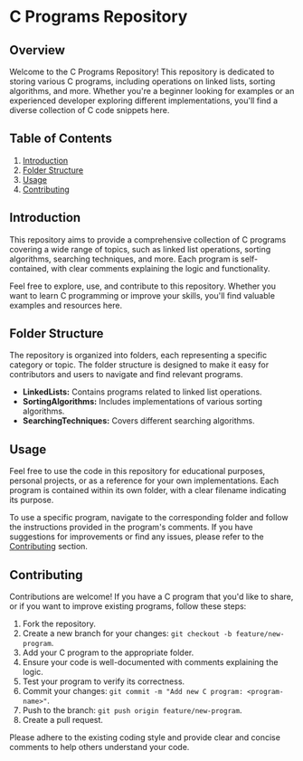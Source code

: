 # C Programs Repository

## Overview

Welcome to the C Programs Repository! This repository is dedicated to storing various C programs, including operations on linked lists, sorting algorithms, and more. Whether you're a beginner looking for examples or an experienced developer exploring different implementations, you'll find a diverse collection of C code snippets here.

## Table of Contents

1. [Introduction](#introduction)
2. [Folder Structure](#folder-structure)
3. [Usage](#usage)
4. [Contributing](#contributing)

## Introduction

This repository aims to provide a comprehensive collection of C programs covering a wide range of topics, such as linked list operations, sorting algorithms, searching techniques, and more. Each program is self-contained, with clear comments explaining the logic and functionality.

Feel free to explore, use, and contribute to this repository. Whether you want to learn C programming or improve your skills, you'll find valuable examples and resources here.

## Folder Structure

The repository is organized into folders, each representing a specific category or topic. The folder structure is designed to make it easy for contributors and users to navigate and find relevant programs.

- **LinkedLists:** Contains programs related to linked list operations.
- **SortingAlgorithms:** Includes implementations of various sorting algorithms.
- **SearchingTechniques:** Covers different searching algorithms.


## Usage

Feel free to use the code in this repository for educational purposes, personal projects, or as a reference for your own implementations. Each program is contained within its own folder, with a clear filename indicating its purpose.

To use a specific program, navigate to the corresponding folder and follow the instructions provided in the program's comments. If you have suggestions for improvements or find any issues, please refer to the [Contributing](#contributing) section.

## Contributing

Contributions are welcome! If you have a C program that you'd like to share, or if you want to improve existing programs, follow these steps:

1. Fork the repository.
2. Create a new branch for your changes: `git checkout -b feature/new-program`.
3. Add your C program to the appropriate folder.
4. Ensure your code is well-documented with comments explaining the logic.
5. Test your program to verify its correctness.
6. Commit your changes: `git commit -m "Add new C program: <program-name>"`.
7. Push to the branch: `git push origin feature/new-program`.
8. Create a pull request.

Please adhere to the existing coding style and provide clear and concise comments to help others understand your code.

